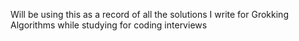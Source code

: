 Will be using this as a record of all the solutions I write for Grokking Algorithms while studying for coding interviews
